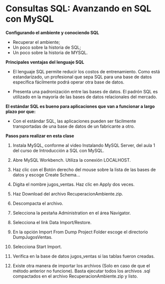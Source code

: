 # Consultas SQL: Avanzando en SQL con MySQL

**Configurando el ambiente y conociendo SQL**

- Recuperar el ambiente;
- Un poco sobre la historia de SQL;
- Un poco sobre la historia de MYSQL.

**Principales ventajas del lenguaje SQL**

 - El lenguaje SQL permite reducir los costos de entrenamiento.  Como está estandarizado, un profesional que sepa SQL para una base de datos específica fácilmente podrá operar otra base de datos.

 - Presenta una padronización entre las bases de datos. El padrón SQL es utilizado en la mayoría de las bases de datos relacionales del mercado.

 **El estándar SQL es bueno para aplicaciones que van a funcionar a largo plazo por que:**

 - Con el estándar SQL, las aplicaciones pueden ser fácilmente transportadas de una base de datos de un fabricante a otro.


**Pasos  para realizar en esta clase**

1) Instala MySQL, conforme al video Instalando MySQL Server, del aula 1 del curso de Introducción a SQL con MySQL.

2) Abre MySQL Workbench. Utiliza la conexión LOCALHOST.

3) Haz clic con el Botón derecho del mouse sobre la lista de las bases de datos y escoge Create Schema...

4) Digita el nombre jugos_ventas. Haz clic en Apply dos veces.

5) Haz Download del archivo RecuperacionAmbiente.zip.

6) Descompacta el archivo.

7) Selecciona la pestaña Administration en el área Navigator.

8) Selecciona el link Data Import/Restore.

9) En la opción Import From Dump Project Folder escoge el directorio DumpJugosVentas.

10) Selecciona Start Import.

11) Verifica en la base de datos jugos_ventas si las tablas fueron creadas.

12) Existe otra manera de importar los archivos (Solo en caso de que el método anterior no funcione). Basta ejecutar todos los archivos .sql compactados en el archivo RecuperacionAmbiente.zip y listo.

